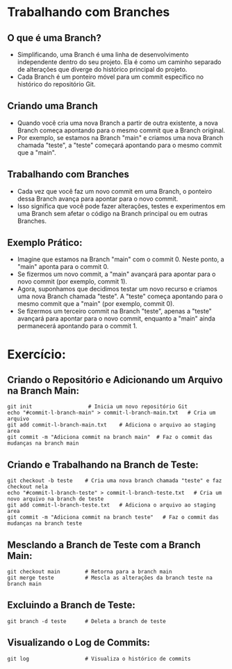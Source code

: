 # Trabalhando com Branches

## O que é uma Branch?

- Simplificando, uma Branch é uma linha de desenvolvimento independente dentro do seu projeto. Ela é como um caminho separado de alterações que diverge do histórico principal do projeto.
- Cada Branch é um ponteiro móvel para um commit específico no histórico do repositório Git.
## Criando uma Branch

- Quando você cria uma nova Branch a partir de outra existente, a nova Branch começa apontando para o mesmo commit que a Branch original.
- Por exemplo, se estamos na Branch "main" e criamos uma nova Branch chamada "teste", a "teste" começará apontando para o mesmo commit que a "main".
## Trabalhando com Branches

- Cada vez que você faz um novo commit em uma Branch, o ponteiro dessa Branch avança para apontar para o novo commit.
- Isso significa que você pode fazer alterações, testes e experimentos em uma Branch sem afetar o código na Branch principal ou em outras Branches.
## Exemplo Prático:

- Imagine que estamos na Branch "main" com o commit 0. Neste ponto, a "main" aponta para o commit 0.
- Se fizermos um novo commit, a "main" avançará para apontar para o novo commit (por exemplo, commit 1).
- Agora, suponhamos que decidimos testar um novo recurso e criamos uma nova Branch chamada "teste". A "teste" começa apontando para o mesmo commit que a "main" (por exemplo, commit 0).
- Se fizermos um terceiro commit na Branch "teste", apenas a "teste" avançará para apontar para o novo commit, enquanto a "main" ainda permanecerá apontando para o commit 1.

# Exercício:
## Criando o Repositório e Adicionando um Arquivo na Branch Main:
```
git init                  # Inicia um novo repositório Git
echo "#commit-l-branch-main" > commit-l-branch-main.txt   # Cria um arquivo
git add commit-l-branch-main.txt    # Adiciona o arquivo ao staging area
git commit -m "Adiciona commit na branch main"  # Faz o commit das mudanças na branch main
```
## Criando e Trabalhando na Branch de Teste:
```
git checkout -b teste    # Cria uma nova branch chamada "teste" e faz checkout nela
echo "#commit-l-branch-teste" > commit-l-branch-teste.txt   # Cria um novo arquivo na branch de teste
git add commit-l-branch-teste.txt   # Adiciona o arquivo ao staging area
git commit -m "Adiciona commit na branch teste"   # Faz o commit das mudanças na branch teste
```
## Mesclando a Branch de Teste com a Branch Main:
```
git checkout main        # Retorna para a branch main
git merge teste          # Mescla as alterações da branch teste na branch main
```
## Excluindo a Branch de Teste:
```
git branch -d teste      # Deleta a branch de teste
```
## Visualizando o Log de Commits:
```
git log                  # Visualiza o histórico de commits
```